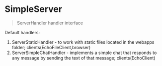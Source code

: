 # SimpleServer

> ServerHandler handler interface

Default handlers:
1. ServerStaticHandler - to work with static files located in the webapps folder; clients(EchoFileClient,browser)
2. ServerSimpleChatHandler - implements a simple chat that responds to any message by sending the text of that message; clients(EchoClient)

